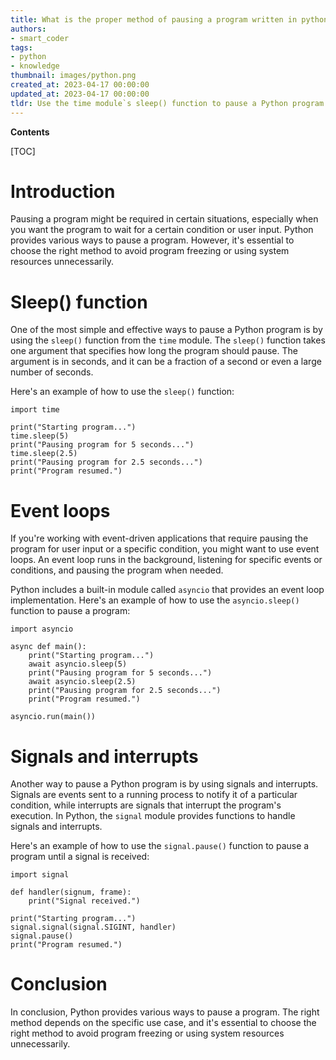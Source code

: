 ```yaml
---
title: What is the proper method of pausing a program written in python?
authors:
- smart_coder
tags:
- python
- knowledge
thumbnail: images/python.png
created_at: 2023-04-17 00:00:00
updated_at: 2023-04-17 00:00:00
tldr: Use the time module`s sleep() function to pause a Python program.
---
```


**Contents**

[TOC]

# Introduction 
Pausing a program might be required in certain situations, especially when you want the program to wait for a certain condition or user input. Python provides various ways to pause a program. However, it's essential to choose the right method to avoid program freezing or using system resources unnecessarily.

# Sleep() function
One of the most simple and effective ways to pause a Python program is by using the `sleep()` function from the `time` module. The `sleep()` function takes one argument that specifies how long the program should pause. The argument is in seconds, and it can be a fraction of a second or even a large number of seconds.

Here's an example of how to use the `sleep()` function:
```
import time

print("Starting program...")
time.sleep(5)
print("Pausing program for 5 seconds...")
time.sleep(2.5)
print("Pausing program for 2.5 seconds...")
print("Program resumed.")
```

# Event loops
If you're working with event-driven applications that require pausing the program for user input or a specific condition, you might want to use event loops. An event loop runs in the background, listening for specific events or conditions, and pausing the program when needed.

Python includes a built-in module called `asyncio` that provides an event loop implementation. Here's an example of how to use the `asyncio.sleep()` function to pause a program:
```
import asyncio

async def main():
    print("Starting program...")
    await asyncio.sleep(5)
    print("Pausing program for 5 seconds...")
    await asyncio.sleep(2.5)
    print("Pausing program for 2.5 seconds...")
    print("Program resumed.")

asyncio.run(main())
```

# Signals and interrupts
Another way to pause a Python program is by using signals and interrupts. Signals are events sent to a running process to notify it of a particular condition, while interrupts are signals that interrupt the program's execution. In Python, the `signal` module provides functions to handle signals and interrupts.

Here's an example of how to use the `signal.pause()` function to pause a program until a signal is received:
```
import signal

def handler(signum, frame):
    print("Signal received.")

print("Starting program...")
signal.signal(signal.SIGINT, handler)
signal.pause()
print("Program resumed.")
```

# Conclusion
In conclusion, Python provides various ways to pause a program. The right method depends on the specific use case, and it's essential to choose the right method to avoid program freezing or using system resources unnecessarily.
